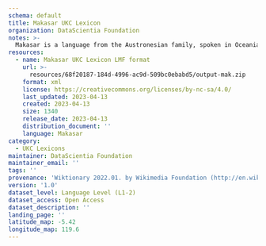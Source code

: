 ```yaml
---
schema: default
title: Makasar UKC Lexicon
organization: DataScientia Foundation
notes: >-
  Makasar is a language from the Austronesian family, spoken in Oceania. The UKC Lexicon of Makasar is represented as a lexico-semantic network. It consists of words, word senses, synsets, as well as sense-level and synset-level relationships.
resources:
  - name: Makasar UKC Lexicon LMF format
    url: >-
      resources/68f20187-184d-4996-ac9d-509bc0ebabd5/output-mak.zip
    format: xml
    license: https://creativecommons.org/licenses/by-nc-sa/4.0/
    last_updated: 2023-04-13
    created: 2023-04-13
    size: 1340
    release_date: 2023-04-13
    distribution_document: ''
    language: Makasar
category:
  - UKC Lexicons
maintainer: DataScientia Foundation
maintainer_email: ''
tags: ''
provenance: 'Wiktionary 2022.01. by Wikimedia Foundation (http://en.wiktionary.org); CogNet 2.1 by Khuyagbaatar Batsuren, National University of Mongolia (http://cognet.ukc.disi.unitn.it); Princeton WordNet 2.1 by Princeton University (https://wordnet.princeton.edu)'
version: '1.0'
dataset_level: Language Level (L1-2)
dataset_access: Open Access
dataset_description: ''
landing_page: ''
latitude_map: -5.42
longitude_map: 119.6
---
```

